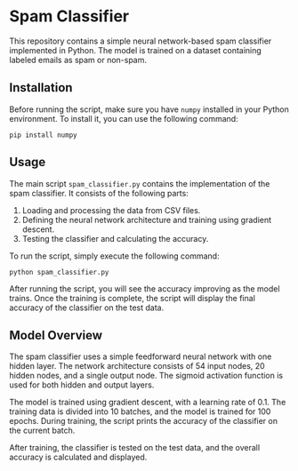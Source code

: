 # Spam Classifier
This repository contains a simple neural network-based spam classifier implemented in Python. The model is trained on a dataset containing labeled emails as spam or non-spam.

## Installation
Before running the script, make sure you have `numpy` installed in your Python environment. To install it, you can use the following command:
```
pip install numpy
```
## Usage
The main script `spam_classifier.py` contains the implementation of the spam classifier. It consists of the following parts:

1. Loading and processing the data from CSV files.
2. Defining the neural network architecture and training using gradient descent.
3. Testing the classifier and calculating the accuracy.

To run the script, simply execute the following command:

```
python spam_classifier.py
```

After running the script, you will see the accuracy improving as the model trains. Once the training is complete, the script will display the final accuracy of the classifier on the test data.

## Model Overview
The spam classifier uses a simple feedforward neural network with one hidden layer. The network architecture consists of 54 input nodes, 20 hidden nodes, and a single output node. The sigmoid activation function is used for both hidden and output layers.

The model is trained using gradient descent, with a learning rate of 0.1. The training data is divided into 10 batches, and the model is trained for 100 epochs. During training, the script prints the accuracy of the classifier on the current batch.

After training, the classifier is tested on the test data, and the overall accuracy is calculated and displayed.
